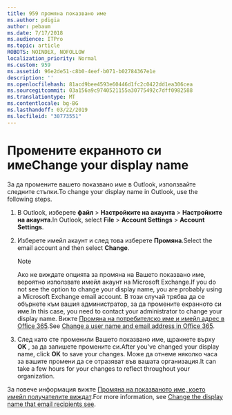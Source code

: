 ```yaml
---
title: 959 промяна показвано име
ms.author: pdigia
author: pebaum
ms.date: 7/17/2018
ms.audience: ITPro
ms.topic: article
ROBOTS: NOINDEX, NOFOLLOW
localization_priority: Normal
ms.custom: 959
ms.assetid: 96e2de51-c8b0-4eef-b071-b02784367e1e
description: ''
ms.openlocfilehash: 81acd9bee4593e60446d1fc2c0422dd1ea306cea
ms.sourcegitcommit: 03a156a9c9740521155a30775492c7dff0982588
ms.translationtype: MT
ms.contentlocale: bg-BG
ms.lasthandoff: 03/22/2019
ms.locfileid: "30773551"
---
```

# <a name="change-your-display-name"></a><span data-ttu-id="1ca0b-102">Промените екранното си име</span><span class="sxs-lookup"><span data-stu-id="1ca0b-102">Change your display name</span></span>
  
<span data-ttu-id="1ca0b-103">За да промените вашето показвано име в Outlook, използвайте следните стъпки.</span><span class="sxs-lookup"><span data-stu-id="1ca0b-103">To change your display name in Outlook, use the following steps.</span></span>
  
1. <span data-ttu-id="1ca0b-104">В Outlook, изберете **файл** \> **Настройките на акаунта** \> **Настройките на акаунта**.</span><span class="sxs-lookup"><span data-stu-id="1ca0b-104">In Outlook, select **File** \> **Account Settings** \> **Account Settings**.</span></span>
    
2. <span data-ttu-id="1ca0b-105">Изберете имейл акаунт и след това изберете **Промяна**.</span><span class="sxs-lookup"><span data-stu-id="1ca0b-105">Select the email account and then select **Change**.</span></span>
    
    > [!NOTE]
    > <span data-ttu-id="1ca0b-106">Ако не виждате опцията за промяна на Вашето показвано име, вероятно използвате имейл акаунт на Microsoft Exchange.</span><span class="sxs-lookup"><span data-stu-id="1ca0b-106">If you do not see the option to change your display name, you are probably using a Microsoft Exchange email account.</span></span> <span data-ttu-id="1ca0b-107">В този случай трябва да се обърнете към вашия администратор, за да промените екранното си име.</span><span class="sxs-lookup"><span data-stu-id="1ca0b-107">In this case, you need to contact your administrator to change your display name.</span></span> <span data-ttu-id="1ca0b-108">Вижте [Промяна на потребителско име и имейл адрес в Office 365](https://support.office.com/article/fb5ac074-e203-4e1f-9843-b9d1a3e03297.aspx).</span><span class="sxs-lookup"><span data-stu-id="1ca0b-108">See [Change a user name and email address in Office 365](https://support.office.com/article/fb5ac074-e203-4e1f-9843-b9d1a3e03297.aspx).</span></span> 
  
3. <span data-ttu-id="1ca0b-109">След като сте променили Вашето показвано име, щракнете върху **OK** , за да запишете промените си.</span><span class="sxs-lookup"><span data-stu-id="1ca0b-109">After you've changed your display name, click **OK** to save your changes.</span></span> <span data-ttu-id="1ca0b-110">Може да отнеме няколко часа за вашите промени да се отразяват във вашата организация.</span><span class="sxs-lookup"><span data-stu-id="1ca0b-110">It can take a few hours for your changes to reflect throughout your organization.</span></span> 
    
<span data-ttu-id="1ca0b-111">За повече информация вижте [Промяна на показваното име, което имейл получателите виждат](https://support.office.com/article/2b53331a-ba2a-4803-88dc-ac9fe376c8a9.aspx).</span><span class="sxs-lookup"><span data-stu-id="1ca0b-111">For more information, see [Change the display name that email recipients see](https://support.office.com/article/2b53331a-ba2a-4803-88dc-ac9fe376c8a9.aspx).</span></span>
  

